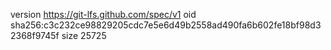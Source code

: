 version https://git-lfs.github.com/spec/v1
oid sha256:c3c232ce98829205cdc7e5e6d49b2558ad490fa6b602fe18bf98d32368f9745f
size 25725
